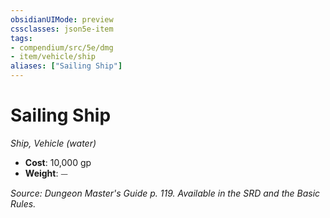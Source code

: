 ```yaml
---
obsidianUIMode: preview
cssclasses: json5e-item
tags:
- compendium/src/5e/dmg
- item/vehicle/ship
aliases: ["Sailing Ship"]
---
```

# Sailing Ship
*Ship, Vehicle (water)*  

- **Cost**: 10,000 gp
- **Weight**: ⏤

*Source: Dungeon Master's Guide p. 119. Available in the SRD and the Basic Rules.*